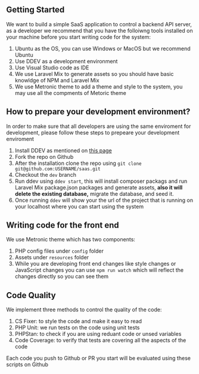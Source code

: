 ## Getting Started
We want to build a simple SaaS application to control a backend API server, as a developer we recommend that you have the folloiwng tools installed on your machine before you start writing code for the system: 
 1. Ubuntu as the OS, you can use Windows or MacOS but we recommend Ubuntu
 2. Use DDEV as a development environment
 3. Use Visual Studio code as IDE
 4. We use Laravel Mix to generate assets so you should have basic knowldge of NPM and Laravel Mix
 5. We use Metronic theme to add a theme and style to the system, you may use all the compments of Metoric theme

## How to prepare your development environment?

In order to make sure that all developers are using the same enviroment for development, please follow these steps to prepeare your development enviroment

1. Install DDEV as mentioned on [this page](https://ddev.readthedocs.io/en/stable/)
2. Fork the repo on Github
3. After the installation clone the repo using
 `git clone git@github.com:USERNAME/saas.git`
4. Checkout the `dev` branch
5. Run ddev using `ddev start`, this will install composer packags and run Laravel Mix package.json packages and generate assets, **also it will delete the existing database,** migrate the database,  and seed it. 
6. Once running `ddev` will show your the url of the project that is running on your localhost where you can start using the system


## Writing code for the front end

  We use Metronic theme which has two components: 
  1. PHP config files under `config` folder
  2. Assets under `resources` folder
  3. While you are developing front end changes like style changes or JavaScript changes you can use `npm run watch` which will reflect the changes directly so you can see them


## Code Quality

We implement three methods to control the quality of the code: 
1. CS Fixer: to style the code and make it easy to read
2. PHP Unit: we run tests on the code using unit tests
3. PHPStan: to check if you are using reduant code or unsed variables
4. Code Coverage: to verify that tests are covering all the aspects of the code 

Each code you push to Github or PR you start will be evaluated using these scripts on Github

